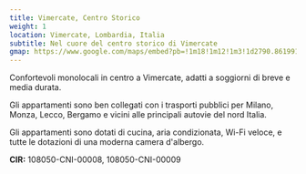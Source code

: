```yaml
---
title: Vimercate, Centro Storico
weight: 1
location: Vimercate, Lombardia, Italia
subtitle: Nel cuore del centro storico di Vimercate
gmap: https://www.google.com/maps/embed?pb=!1m18!1m12!1m3!1d2790.8619914451947!2d9.3691553!3d45.613417299999995!2m3!1f0!2f0!3f0!3m2!1i1024!2i768!4f13.1!3m3!1m2!1s0x4786b1ccd5441709%3A0x1008c9ef72db13b3!2sCasaway%20-%20Alloggi%20in%20Centro%20Storico%20Vimercate!5e0!3m2!1sen!2sus!4v1690988929469!5m2!1sen!2sus
---
```

Confortevoli monolocali in centro a Vimercate, adatti a soggiorni di breve e
media durata.

Gli appartamenti sono ben collegati con i trasporti pubblici per Milano, Monza,
Lecco, Bergamo e vicini alle principali autovie del nord Italia.

Gli appartamenti sono dotati di cucina, aria condizionata, Wi-Fi veloce, e tutte
le dotazioni di una moderna camera d'albergo.

**CIR:** 108050-CNI-00008, 108050-CNI-00009